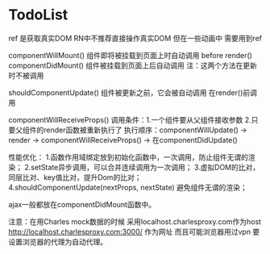 # TodoList

ref 是获取真实DOM RN中不推荐直接操作真实DOM 但在一些动画中 需要用到ref


componentWillMount() 组件即将被挂载到页面上时自动调用 before render()
componentDidMount()	 组件被挂载到页面上后自动调用
注：这两个方法在更新时不被调用

shouldComponentUpdate() 组件被更新之前，它会被自动调用
在render()前调用

componentWillReceiveProps()	调用条件：1.一个组件要从父组件接收参数 2.只要父组件的render函数被重新执行了 
执行顺序：componentWillUpdate() -> render -> componentWillReceiveProps() -> 在componentDidUpdate()

性能优化：
	1.函数作用域绑定放到初始化函数中，一次调用，防止组件无谓的渲染；
	2.setState异步调用，可以合并连续调用为一次调用；
	3.虚拟DOM的比对，同层比对、key值比对，提升Dom的比对；
	4.shouldComponentUpdate(nextProps, nextState) 避免组件无谓的渲染；


ajax一般都放在componentDidMount函数中。

注意：在用Charles mock数据的时候 采用localhost.charlesproxy.com作为host
http://localhost.charlesproxy.com:3000/ 作为网址 而且可能浏览器用过vpn 要设置浏览器的代理为自动代理。

